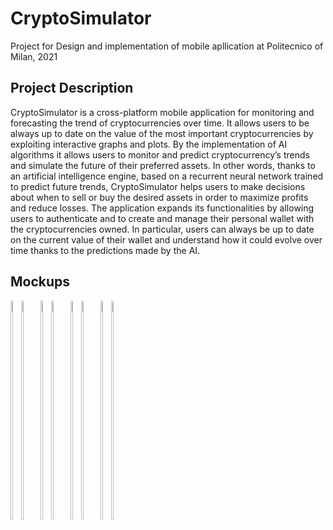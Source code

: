 # CryptoSimulator
 Project for Design and implementation of mobile apllication at Politecnico of Milan, 2021

## Project Description
CryptoSimulator is a cross-platform mobile application for monitoring and forecasting the trend of cryptocurrencies over time.
It allows users to be always up to date on the value of the most important cryptocurrencies by exploiting interactive graphs and plots. By the implementation of AI algorithms it allows users to monitor and predict cryptocurrency’s trends and simulate the future of their preferred assets. In other words, thanks to an artificial intelligence engine, based on a recurrent neural network trained to predict future trends, CryptoSimulator helps users to make decisions about when to sell or buy the desired assets in order to maximize profits and reduce losses.
The application expands its functionalities by allowing users to authenticate and to create and manage their personal wallet with the cryptocurrencies owned. In particular, users can always be up to date on the current value of their wallet and understand how it could evolve over time thanks to the predictions made by the AI.

## Mockups
<div style="display: inline-block;">
 <img width="30%" style="float: left: margin-right: 1%;" src="https://user-images.githubusercontent.com/56433128/122672469-eaa23f80-d1cb-11eb-8ebf-f21aca9685fe.png">
  <img width="30%" style="float: left: margin-right: 1%;" src="https://user-images.githubusercontent.com/56433128/122672470-ebd36c80-d1cb-11eb-9377-691f75ad65f0.png">
</div>
<div style="display: inline-block;">
 <img width="30%" style="float: left: margin-right: 1%;" src="https://user-images.githubusercontent.com/56433128/122672476-ee35c680-d1cb-11eb-9542-e5393fb8057f.png">
  <img width="30%" style="float: left: margin-right: 1%;" src="https://user-images.githubusercontent.com/56433128/122672477-ef66f380-d1cb-11eb-82e5-c62845a554b3.png">
</div>
<div style="display: inline-block;">
 <img width="30%" style="float: left: margin-right: 1%;" src="https://user-images.githubusercontent.com/56433128/122672481-f130b700-d1cb-11eb-9052-dfdbc4fe1709.png">
  <img width="30%" style="float: left: margin-right: 1%;" src="https://user-images.githubusercontent.com/56433128/122672482-f1c94d80-d1cb-11eb-8b5d-b1f1b4ed7437.png">
</div>
<div style="display: inline-block;">
 <img width="30%" style="float: left: margin-right: 1%;" src="https://user-images.githubusercontent.com/56433128/122672483-f42ba780-d1cb-11eb-8530-ffc9115dd509.png">
  <img width="30%" style="float: left: margin-right: 1%;" src="https://user-images.githubusercontent.com/56433128/122672485-f4c43e00-d1cb-11eb-8f8e-beb4754e7e36.png">
</div>
